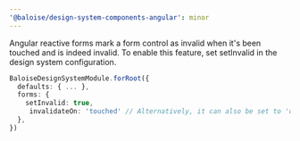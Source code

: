 ```yaml
---
'@baloise/design-system-components-angular': minor
---
```


Angular reactive forms mark a form control as invalid when it's been touched and is indeed invalid.
To enable this feature, set setInvalid in the design system configuration.

```typescript
BaloiseDesignSystemModule.forRoot({
  defaults: { ... },
  forms: {
    setInvalid: true,
     invalidateOn: 'touched' // Alternatively, it can also be set to 'dirty'.
  },
})
```
